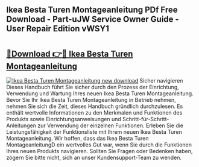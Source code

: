 ## Ikea Besta Turen Montageanleitung PDf Free Download - Part-uJW Service Owner Guide - User Repair Edition vWSY1

# <h2><a href="http://df8j1dv.blite.top/?on=Ikea+Besta+Turen+Montageanleitung">🔗Download 👉🔴 Ikea Besta Turen Montageanleitung</a></h2>

[![Ikea Besta Turen Montageanleitung new download](https://i.imgur.com/lujVjoI.png)](http://df8j1dv.blite.top/?on=Ikea+Besta+Turen+Montageanleitung)
Sicher navigieren Dieses Handbuch führt Sie sicher durch den Prozess der Einrichtung, Verwendung und Wartung Ihres neuen Ikea Besta Turen Montageanleitung. Bevor Sie Ihr Ikea Besta Turen Montageanleitung in Betrieb nehmen, nehmen Sie sich die Zeit, dieses Handbuch gründlich durchzulesen. Es enthält wertvolle Informationen zu den Merkmalen und Funktionen des Produkts sowie Einrichtungsanweisungen und Schritt-für-Schritt-Anleitungen zur Verwendung der einzelnen Funktionen. Erleben Sie die Leistungsfähigkeit der Funktionsliste mit Ihrem neuen Ikea Besta Turen Montageanleitung. Wir hoffen, dass das Ikea Besta Turen MontageanleitungD ein wertvolles Gut war, wenn Sie durch die Funktionen Ihres neuen Produkts navigieren. Sollten Sie Fragen oder Bedenken haben, zögern Sie bitte nicht, sich an unser Kundensupport-Team zu wenden.
